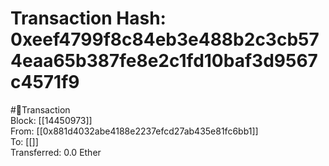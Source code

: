 
Transaction Hash: 0xeef4799f8c84eb3e488b2c3cb574eaa65b387fe8e2c1fd10baf3d9567c4571f9
====================================================================================
  
#💸Transaction  
Block: [[14450973]]  
From: [[0x881d4032abe4188e2237efcd27ab435e81fc6bb1]]  
To: [[]]  
Transferred: 0.0 Ether